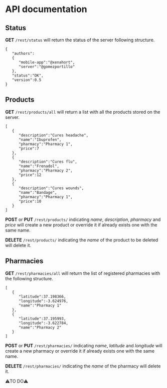 # API documentation

## Status

**GET** `/rest/status` will return the status of the server following structure.

```
{  
   "authors":
   {  
      "mobile-app":"@xenahort",
      "server":"@gomezportillo"
   },
   "status":"OK",
   "version":0.5
}
```

## Products

**GET** `/rest/products/all` will return a list with all the products stored on the server.

```
[  
   {  
      "description":"Cures headache",
      "name":"Ibuprofen",
      "pharmacy":"Pharmacy 1",
      "price":7
   },
   {  
      "description":"Cures flu",
      "name":"Frenadol",
      "pharmacy":"Pharmacy 2",
      "price":12
   },
   {  
      "description":"Cures wounds",
      "name":"Bandage",
      "pharmacy":"Pharmacy 1",
      "price":10
   }
]
```

**POST** or **PUT** `/rest/products/` indicating _name_, _description_, _pharmacy_ and _price_ will create a new product or override it if already exists one with the same name.

**DELETE** `/rest/products/` indicating the _name_ of the product to be deleted will delete it.

## Pharmacies

**GET** `/rest/pharmacies/all` will return the list of registered pharmacies with the following structure.

```
[  
   {  
      "latitude":37.198366,
      "longitude":-3.624976,
      "name":"Pharmacy 1"
   },
   {  
      "latitude":37.195993,
      "longitude":-3.622784,
      "name":"Pharmacy 2"
   }
]
```

**POST** or **PUT** `/rest/pharmacies/` indicating _name_, _latitude_ and _longitude_ will create a new pharmacy or override it if already exists one with the same name.

**DELETE** `/rest/pharmacies/` indicating the _name_ of the pharmacy will delete it.

⚠️TO DO⚠️

<!--
* **/rest/users/all** will return the list of registered users with the following structure.

```
{  
   "gomezportillo@ugr.es":"Pedro Manuel Gomez-Portillo",
   "xenahort@ugr.es":"Juan Carlos Serrano"
}
```
-->
